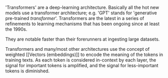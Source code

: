 'Transformers' are a deep-learning architecture. Basically all the hot new models use a transformer architecture; e.g. 'GPT' stands for 'generative pre-trained *transformer*'. Transformers are the latest in a series of refinements to learning mechanisms that has been ongoing since at least the 1990s.

They are notable faster than their forerunners at ingesting large datasets.

Transformers and many/most other architectures use the concept of weighted [[Vectors (embeddings)]] to encode the meaning of the tokens in training texts. As each token is considered in-context by each layer, the signal for important tokens is amplified, and the signal for less-important tokens is diminished.
